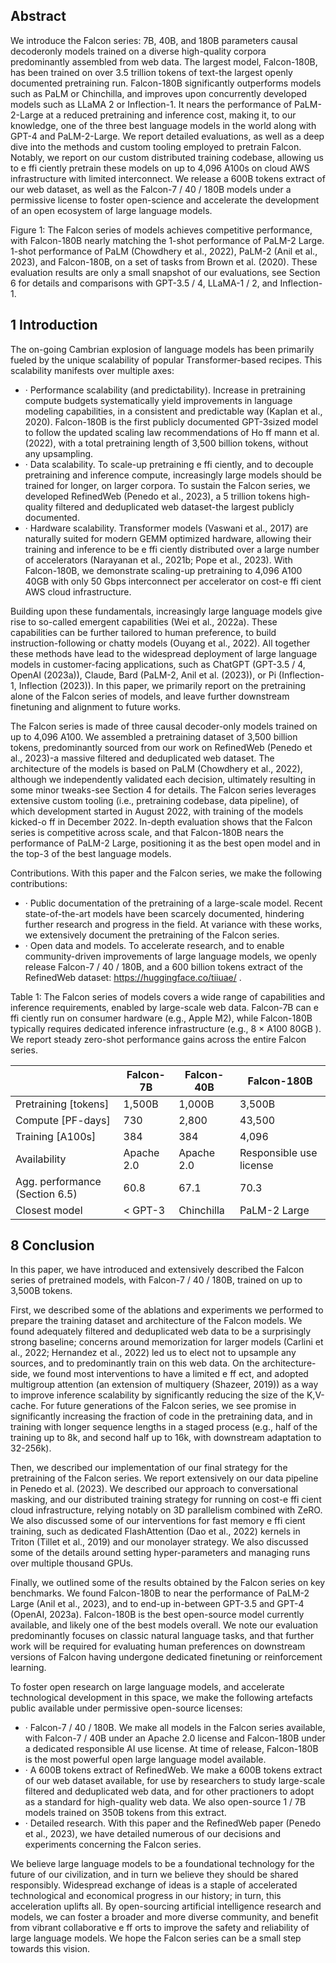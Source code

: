 ## Abstract

We introduce the Falcon series: 7B, 40B, and 180B parameters causal decoderonly models trained on a diverse high-quality corpora predominantly assembled from web data. The largest model, Falcon-180B, has been trained on over 3.5 trillion tokens of text-the largest openly documented pretraining run. Falcon-180B significantly outperforms models such as PaLM or Chinchilla, and improves upon concurrently developed models such as LLaMA 2 or Inflection-1. It nears the performance of PaLM-2-Large at a reduced pretraining and inference cost, making it, to our knowledge, one of the three best language models in the world along with GPT-4 and PaLM-2-Large. We report detailed evaluations, as well as a deep dive into the methods and custom tooling employed to pretrain Falcon. Notably, we report on our custom distributed training codebase, allowing us to e ffi ciently pretrain these models on up to 4,096 A100s on cloud AWS infrastructure with limited interconnect. We release a 600B tokens extract of our web dataset, as well as the Falcon-7 / 40 / 180B models under a permissive license to foster open-science and accelerate the development of an open ecosystem of large language models.

Figure 1: The Falcon series of models achieves competitive performance, with Falcon-180B nearly matching the 1-shot performance of PaLM-2 Large. 1-shot performance of PaLM (Chowdhery et al., 2022), PaLM-2 (Anil et al., 2023), and Falcon-180B, on a set of tasks from Brown et al. (2020). These evaluation results are only a small snapshot of our evaluations, see Section 6 for details and comparisons with GPT-3.5 / 4, LLaMA-1 / 2, and Inflection-1.

<!-- image -->

## 1 Introduction

The on-going Cambrian explosion of language models has been primarily fueled by the unique scalability of popular Transformer-based recipes. This scalability manifests over multiple axes:

- · Performance scalability (and predictability). Increase in pretraining compute budgets systematically yield improvements in language modeling capabilities, in a consistent and predictable way (Kaplan et al., 2020). Falcon-180B is the first publicly documented GPT-3sized model to follow the updated scaling law recommendations of Ho ff mann et al. (2022), with a total pretraining length of 3,500 billion tokens, without any upsampling.
- · Data scalability. To scale-up pretraining e ffi ciently, and to decouple pretraining and inference compute, increasingly large models should be trained for longer, on larger corpora. To sustain the Falcon series, we developed RefinedWeb (Penedo et al., 2023), a 5 trillion tokens high-quality filtered and deduplicated web dataset-the largest publicly documented.
- · Hardware scalability. Transformer models (Vaswani et al., 2017) are naturally suited for modern GEMM optimized hardware, allowing their training and inference to be e ffi ciently distributed over a large number of accelerators (Narayanan et al., 2021b; Pope et al., 2023). With Falcon-180B, we demonstrate scaling-up pretraining to 4,096 A100 40GB with only 50 Gbps interconnect per accelerator on cost-e ffi cient AWS cloud infrastructure.

Building upon these fundamentals, increasingly large language models give rise to so-called emergent capabilities (Wei et al., 2022a). These capabilities can be further tailored to human preference, to build instruction-following or chatty models (Ouyang et al., 2022). All together these methods have lead to the widespread deployment of large language models in customer-facing applications, such as ChatGPT (GPT-3.5 / 4, OpenAI (2023a)), Claude, Bard (PaLM-2, Anil et al. (2023)), or Pi (Inflection-1, Inflection (2023)). In this paper, we primarily report on the pretraining alone of the Falcon series of models, and leave further downstream finetuning and alignment to future works.

The Falcon series is made of three causal decoder-only models trained on up to 4,096 A100. We assembled a pretraining dataset of 3,500 billion tokens, predominantly sourced from our work on RefinedWeb (Penedo et al., 2023)-a massive filtered and deduplicated web dataset. The architecture of the models is based on PaLM (Chowdhery et al., 2022), although we independently validated each decision, ultimately resulting in some minor tweaks-see Section 4 for details. The Falcon series leverages extensive custom tooling (i.e., pretraining codebase, data pipeline), of which development started in August 2022, with training of the models kicked-o ff in December 2022. In-depth evaluation shows that the Falcon series is competitive across scale, and that Falcon-180B nears the performance of PaLM-2 Large, positioning it as the best open model and in the top-3 of the best language models.

Contributions. With this paper and the Falcon series, we make the following contributions:

- · Public documentation of the pretraining of a large-scale model. Recent state-of-the-art models have been scarcely documented, hindering further research and progress in the field. At variance with these works, we extensively document the pretraining of the Falcon series.
- · Open data and models. To accelerate research, and to enable community-driven improvements of large language models, we openly release Falcon-7 / 40 / 180B, and a 600 billion tokens extract of the RefinedWeb dataset: https://huggingface.co/tiiuae/ .

Table 1: The Falcon series of models covers a wide range of capabilities and inference requirements, enabled by large-scale web data. Falcon-7B can e ffi ciently run on consumer hardware (e.g., Apple M2), while Falcon-180B typically requires dedicated inference infrastructure (e.g., 8 × A100 80GB ). We report steady zero-shot performance gains across the entire Falcon series.

|                                | Falcon-7B   | Falcon-40B   | Falcon-180B             |
|--------------------------------|-------------|--------------|-------------------------|
| Pretraining [tokens]           | 1,500B      | 1,000B       | 3,500B                  |
| Compute [PF-days]              | 730         | 2,800        | 43,500                  |
| Training [A100s]               | 384         | 384          | 4,096                   |
| Availability                   | Apache 2.0  | Apache 2.0   | Responsible use license |
| Agg. performance (Section 6.5) | 60.8        | 67.1         | 70.3                    |
| Closest model                  | < GPT-3     | Chinchilla   | PaLM-2 Large            |

## 8 Conclusion

In this paper, we have introduced and extensively described the Falcon series of pretrained models, with Falcon-7 / 40 / 180B, trained on up to 3,500B tokens.

First, we described some of the ablations and experiments we performed to prepare the training dataset and architecture of the Falcon models. We found adequately filtered and deduplicated web data to be a surprisingly strong baseline; concerns around memorization for larger models (Carlini et al., 2022; Hernandez et al., 2022) led us to elect not to upsample any sources, and to predominantly train on this web data. On the architecture-side, we found most interventions to have a limited e ff ect, and adopted multigroup attention (an extension of multiquery (Shazeer, 2019)) as a way to improve inference scalability by significantly reducing the size of the K,V-cache. For future generations of the Falcon series, we see promise in significantly increasing the fraction of code in the pretraining data, and in training with longer sequence lengths in a staged process (e.g., half of the training up to 8k, and second half up to 16k, with downstream adaptation to 32-256k).

Then, we described our implementation of our final strategy for the pretraining of the Falcon series. We report extensively on our data pipeline in Penedo et al. (2023). We described our approach to conversational masking, and our distributed training strategy for running on cost-e ffi cient cloud infrastructure, relying notably on 3D parallelism combined with ZeRO. We also discussed some of our interventions for fast memory e ffi cient training, such as dedicated FlashAttention (Dao et al., 2022) kernels in Triton (Tillet et al., 2019) and our monolayer strategy. We also discussed some of the details around setting hyper-parameters and managing runs over multiple thousand GPUs.

Finally, we outlined some of the results obtained by the Falcon series on key benchmarks. We found Falcon-180B to near the performance of PaLM-2 Large (Anil et al., 2023), and to end-up in-between GPT-3.5 and GPT-4 (OpenAI, 2023a). Falcon-180B is the best open-source model currently available, and likely one of the best models overall. We note our evaluation predominantly focuses on classic natural language tasks, and that further work will be required for evaluating human preferences on downstream versions of Falcon having undergone dedicated finetuning or reinforcement learning.

To foster open research on large language models, and accelerate technological development in this space, we make the following artefacts public available under permissive open-source licenses:

- · Falcon-7 / 40 / 180B. We make all models in the Falcon series available, with Falcon-7 / 40B under an Apache 2.0 license and Falcon-180B under a dedicated responsible AI use license. At time of release, Falcon-180B is the most powerful open large language model available.
- · A 600B tokens extract of RefinedWeb. We make a 600B tokens extract of our web dataset available, for use by researchers to study large-scale filtered and deduplicated web data, and for other practioners to adopt as a standard for high-quality web data. We also open-source 1 / 7B models trained on 350B tokens from this extract.
- · Detailed research. With this paper and the RefinedWeb paper (Penedo et al., 2023), we have detailed numerous of our decisions and experiments concerning the Falcon series.

We believe large language models to be a foundational technology for the future of our civilization, and in turn we believe they should be shared responsibly. Widespread exchange of ideas is a staple of accelerated technological and economical progress in our history; in turn, this acceleration uplifts all. By open-sourcing artificial intelligence research and models, we can foster a broader and more diverse community, and benefit from vibrant collaborative e ff orts to improve the safety and reliability of large language models. We hope the Falcon series can be a small step towards this vision.


